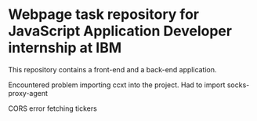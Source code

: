 # Webpage task repository for JavaScript Application Developer internship at IBM #

This repository contains a front-end and a back-end application. 

Encountered problem importing ccxt into the project. Had to import socks-proxy-agent

CORS error fetching tickers